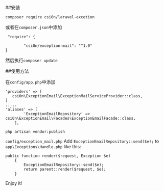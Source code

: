 ##安装

```
composer require csi0n/laravel-excetion
```
或者在`composer.json`中添加
```
 "require": {

        "csi0n/exception-mail": "^1.0"
}

```
然后执行`composer update`


##使用方法

在`config/app.php`中添加
```
'providers' => [
   csi0n\ExceptionEmail\ExceptionMailServiceProvider::class,
]
.....
'aliases' => [
        'ExceptionEmailRepository' => csi0n\ExceptionEmail\Facades\ExceptionEmailFacade::class,
    ],
```


`php artisan vendor:publish`

`config/exception_mail.php`
Add `ExceptionEmailRepository::send($e);` to `app\Exceptions\Handle.php` like this:
```
public function render($request, Exception $e)
    {
        ExceptionEmailRepository::send($e);
        return parent::render($request, $e);
    }
```
Enjoy it!



